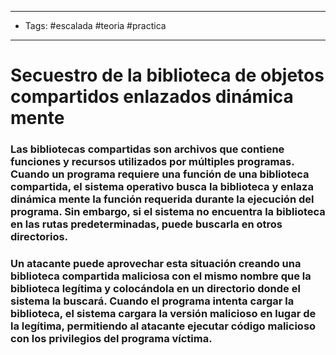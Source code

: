 ----
- Tags: #escalada #teoria #practica 
---

# Secuestro de la biblioteca de objetos compartidos enlazados dinámica mente

### Las **bibliotecas compartidas** son archivos que contiene funciones y recursos utilizados por múltiples programas. Cuando un programa requiere una función de una biblioteca compartida, el sistema operativo busca la biblioteca y enlaza dinámica mente la función requerida durante la ejecución del programa. Sin embargo, si el sistema no encuentra la biblioteca en las rutas predeterminadas, puede buscarla en otros directorios. 

### Un atacante puede aprovechar esta situación creando una **biblioteca compartida maliciosa** con el mismo nombre que la biblioteca legítima y colocándola en un directorio donde el sistema la buscará. Cuando el programa intenta cargar la biblioteca, el sistema cargara la versión malicioso en lugar de la legítima, permitiendo al atacante ejecutar código malicioso con los privilegios del programa víctima. 